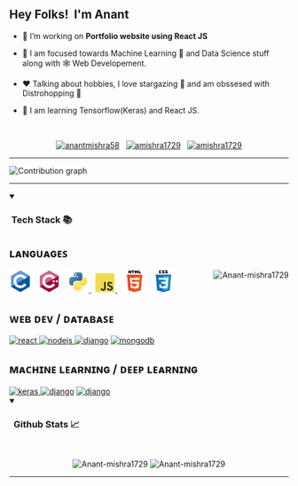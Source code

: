 <h2>Hey Folks!  <img src = "https://github.com/Anant-mishra1729/Anant-mishra1729/blob/main/wave.gif" alt = "" width = "30"/> I'm Anant</h2>

- 🔭 I’m working on **Portfolio website using React JS**

- 🌱 I am focused towards Machine Learning 🧠 and Data Science stuff along with 🕸️ Web Developement.

- ❤️ Talking about hobbies, I love stargazing 🌌 and am obssesed with Distrohopping 🐧

- 📖 I am learning Tensorflow(Keras) and React JS.

<br/>
<p align = "center">
<a href="https://instagram.com/anantmishra58" target="blank"><img align="center" src="https://img.shields.io/badge/Instagram-292d3e?style=for-the-badge&logo=instagram&logoColor=white" alt="anantmishra58" height="27" width="115" /></a>&nbsp;&nbsp;
<a href="https://www.linkedin.com/in/anant-mishra-886912212" target="blank"><img align="center" src="https://img.shields.io/badge/LinkedIn-292d3e?style=for-the-badge&logo=linkedin&logoColor=white" alt="amishra1729" height="27" width="115" /></a>&nbsp;&nbsp;
<a href="https://twitter.com/anant1729" target="blank"><img align="center" src="https://img.shields.io/badge/Twitter-292d3e?style=for-the-badge&logo=twitter&logoColor=white" alt="amishra1729" height="27" width="115" /></a>
</p>

<hr/>
  <img src = "https://activity-graph.herokuapp.com/graph?username=Anant-mishra1729&theme=material-palenight&custom_title=Contribution%20Timeline&hide_border=true&radius=16" alt = "Contribution graph"/>
<hr/>

</p>
  <details open>
    <summary><h3>&nbsp;Tech Stack 📚</h3></summary>
<!--   Languages -->
<h2 align="left">ʟᴀɴɢᴜᴀɢᴇꜱ</h2>
<p align ="left">
<img src = "https://raw.githubusercontent.com/devicons/devicon/master/icons/c/c-original.svg" height = "40">&nbsp;&nbsp;
<img src = "https://raw.githubusercontent.com/devicons/devicon/master/icons/cplusplus/cplusplus-original.svg" width = "40" height = "40">&nbsp;&nbsp;
<a href="https://www.python.org" target="_blank"> <img src="https://raw.githubusercontent.com/devicons/devicon/master/icons/python/python-original.svg" alt="python" width="40" height="40"/> </a>&nbsp;
<a href="https://developer.mozilla.org/en-US/docs/Web/JavaScript" target="_blank"> <img src="https://raw.githubusercontent.com/devicons/devicon/master/icons/javascript/javascript-original.svg" alt="javascript" width="35" height="35"/> </a>&nbsp;&nbsp;
<img src = "https://raw.githubusercontent.com/devicons/devicon/master/icons/html5/html5-original-wordmark.svg" width = "40" height = "40">&nbsp;&nbsp;
<a href="https://www.w3schools.com/css/" target="_blank"> <img src="https://raw.githubusercontent.com/devicons/devicon/master/icons/css3/css3-original-wordmark.svg" alt="css3" width="40" height="40"/> </a> 
  <img src="https://github-readme-stats.vercel.app/api/top-langs?username=Anant-mishra1729&hide=jupyter%20notebook&show_icons=true&locale=en&layout=compact&theme=material-palenight&hide_border=true"alt="Anant-mishra1729" align = "right"/>
 </p>

<h2 align="left">ᴡᴇʙ ᴅᴇᴠ / ᴅᴀᴛᴀʙᴀꜱᴇ</h2>
<p align ="left">
<a href="https://reactjs.org/" target="_blank"> <img src="https://img.shields.io/badge/React-20232A?style=for-the-badge&logo=react&logoColor=61DAFB" alt="react" width="100" height="30"/> </a>
<a href="https://git-scm.com/" target="_blank"></a>
<a href="https://nodejs.org" target="_blank"> <img src="https://img.shields.io/badge/Node.js-339933?style=for-the-badge&logo=nodedotjs&logoColor=white" alt="nodejs" width="100" height="30"/> </a>
<a href="https://www.djangoproject.com/" target="_blank" > <img src="https://img.shields.io/badge/Django-092E20?style=for-the-badge&logo=django&logoColor=green" alt="django" width="100" height="30"/></a>
<a href="https://www.mongodb.com/" target="_blank"> <img src="https://img.shields.io/badge/MongoDB-white?style=for-the-badge&logo=mongodb&logoColor=4EA94B" alt="mongodb" width="100" height="30"/> </a>
</p>
<h2 align = "left">ᴍᴀᴄʜɪɴᴇ ʟᴇᴀʀɴɪɴɢ / ᴅᴇᴇᴘ ʟᴇᴀʀɴɪɴɢ</h2> 
  <a href="https://keras.io/about/" target="_blank"> <img src="https://img.shields.io/badge/Keras-%23D00000.svg?style=for-the-badge&logo=Keras&logoColor=white" alt="keras" width="100" height="30"/> </a>
<a href="https://opencv.org/" target="_blank" > <img src="https://img.shields.io/badge/OpenCV-27338e?style=for-the-badge&logo=OpenCV&logoColor=white" alt="django" width="100" height="30"/></a>
  <a href="https://tensorflow.org/" target="_blank" > <img src="https://img.shields.io/badge/TensorFlow-%23FF6F00.svg?style=for-the-badge&logo=TensorFlow&logoColor=white" alt="django" width="100" height="30"/></a>
  
</details>

<details open>
    <summary><h3>&nbsp; Github Stats 📈</h3></summary>
  <br/>
<p align = "center">
<img src="https://github-readme-stats.vercel.app/api?username=Anant-mishra1729&show_icons=true&theme=material-palenight&hide_border=true" alt="Anant-mishra1729" width = "49%"/>
<img src="https://github-readme-streak-stats.herokuapp.com?user=Anant-mishra1729&theme=material-palenight&hide_border=true&date_format=M%20j%5B%2C%20Y%5D" alt="Anant-mishra1729" width = "49%"/>
</p>
 </details>
<hr/>
